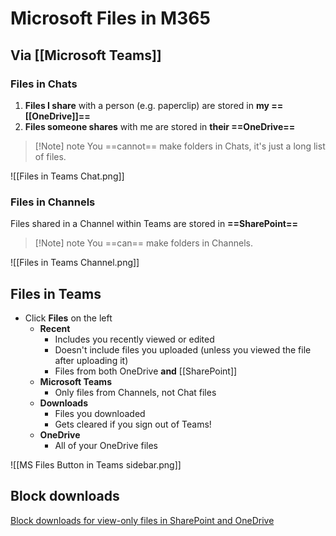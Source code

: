 # Microsoft Files in M365

## Via [[Microsoft Teams]]

### Files in Chats

1. **Files I share** with a person (e.g. paperclip) are stored in **my ==[[OneDrive]]==**
2. **Files someone shares** with me are stored in **their ==OneDrive==**

> [!Note] note
> You ==cannot== make folders in Chats, it's just a long list of files.

![[Files in Teams Chat.png]]

### Files in Channels

Files shared in a Channel within Teams are stored in **==SharePoint==**

> [!Note] note
> You ==can== make folders in Channels.

![[Files in Teams Channel.png]]

## Files in Teams

- Click **Files** on the left
	- **Recent**
		- Includes you recently viewed or edited
		- Doesn't include files you uploaded (unless you viewed the file after uploading it)
		- Files from both OneDrive **and** [[SharePoint]]  
	- **Microsoft Teams**
		- Only files from Channels, not Chat files
	- **Downloads**
		- Files you downloaded
		- Gets cleared if you sign out of Teams!
	- **OneDrive**
		- All of your OneDrive files

![[MS Files Button in Teams sidebar.png]]
		
## Block downloads

[Block downloads for view-only files in SharePoint and OneDrive](https://support.microsoft.com/en-us/office/block-downloads-for-view-only-files-in-sharepoint-and-onedrive-6051184b-62ac-4149-b874-13dcd40ef91e)